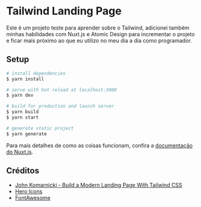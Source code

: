 # Tailwind Landing Page
Este é um projeto teste para aprender sobre o Tailwind, adicionei também minhas habilidades com Nuxt.js e Atomic Design para incrementar o projeto e ficar mais próximo ao que eu utilizo no meu dia a dia como programador.

## Setup

```bash
# install dependencies
$ yarn install

# serve with hot reload at localhost:3000
$ yarn dev

# build for production and launch server
$ yarn build
$ yarn start

# generate static project
$ yarn generate
```

Para mais detalhes de como as coisas funcionam, confira a [documentação do Nuxt.js](https://nuxtjs.org).

## Créditos
- [John Komarnicki - Build a Modern Landing Page With Tailwind CSS](https://www.youtube.com/watch?v=00gyCtIQp8E)
- [Hero Icons](https://heroicons.com/)
- [FontAwesome](https://fontawesome.com/)